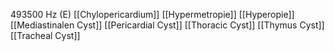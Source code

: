 493500 Hz (E)
[[Chylopericardium]]
[[Hypermetropie]]
[[Hyperopie]]
[[Mediastinalen Cyst]]
[[Pericardial Cyst]]
[[Thoracic Cyst]]
[[Thymus Cyst]]
[[Tracheal Cyst]]